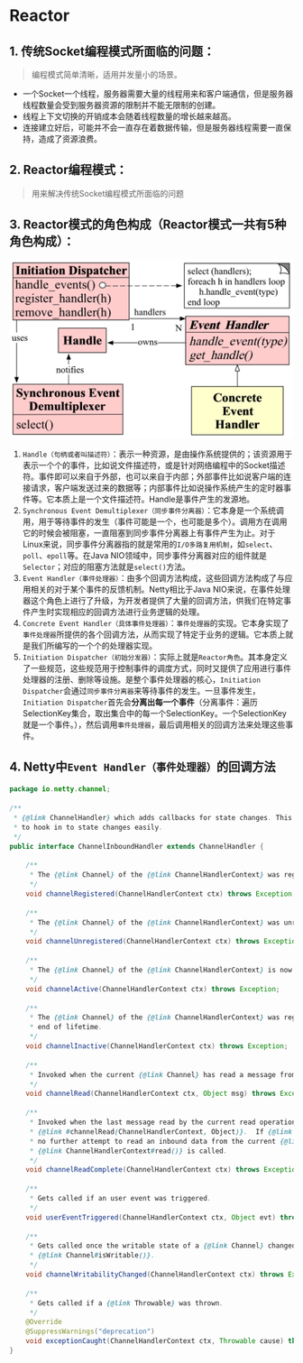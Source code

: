 # Reactor

## 1. 传统Socket编程模式所面临的问题：
> 编程模式简单清晰，适用并发量小的场景。
* 一个Socket一个线程，服务器需要大量的线程用来和客户端通信，但是服务器线程数量会受到服务器资源的限制并不能无限制的创建。
* 线程上下文切换的开销成本会随着线程数量的增长越来越高。
* 连接建立好后，可能并不会一直存在着数据传输，但是服务器线程需要一直保持，造成了资源浪费。

## 2. Reactor编程模式：
> 用来解决传统Socket编程模式所面临的问题

## 3. Reactor模式的角色构成（Reactor模式一共有5种角色构成）：
![Reactor模式类图](https://github.com/baayso/note/blob/master/java/reactor/reactor-pattern%20class%20diagram.png)
1) `Handle（句柄或者叫描述符）`：表示一种资源，是由操作系统提供的；该资源用于表示一个个的事件，比如说文件描述符，或是针对网络编程中的Socket描述符。事件即可以来自于外部，也可以来自于内部；外部事件比如说客户端的连接请求，客户端发送过来的数据等；内部事件比如说操作系统产生的定时器事件等。它本质上是一个文件描述符。Handle是事件产生的发源地。
2) `Synchronous Event Demultiplexer（同步事件分离器）`：它本身是一个系统调用，用于等待事件的发生（事件可能是一个，也可能是多个）。调用方在调用它的时候会被阻塞，一直阻塞到同步事件分离器上有事件产生为止。对于Linux来说，同步事件分离器指的就是常用的`I/O多路复用机制`，如`select`、`poll`、`epoll`等。在Java NIO领域中，同步事件分离器对应的组件就是`Selector`；对应的阻塞方法就是`select()`方法。
3) `Event Handler（事件处理器）`：由多个回调方法构成，这些回调方法构成了与应用相关的对于某个事件的反馈机制。Netty相比于Java NIO来说，在事件处理器这个角色上进行了升级，为开发者提供了大量的回调方法，供我们在特定事件产生时实现相应的回调方法进行业务逻辑的处理。
4) `Concrete Event Handler（具体事件处理器）`：`事件处理器`的实现。它本身实现了`事件处理器`所提供的各个回调方法，从而实现了特定于业务的逻辑。它本质上就是我们所编写的一个个的处理器实现。
5) `Initiation Dispatcher（初始分发器）`：实际上就是`Reactor角色`。其本身定义了一些规范，这些规范用于控制事件的调度方式，同时又提供了应用进行事件处理器的注册、删除等设施。是整个事件处理器的核心，`Initiation Dispatcher`会通过`同步事件分离器`来等待事件的发生。一旦事件发生，`Initiation Dispatcher`首先会**分离出每一个事件**（分离事件：遍历SelectionKey集合，取出集合中的每一个SelectionKey。一个SelectionKey就是一个事件。），然后调用`事件处理器`，最后调用相关的回调方法来处理这些事件。

## 4. Netty中`Event Handler（事件处理器）`的回调方法
```java
package io.netty.channel;

/**
 * {@link ChannelHandler} which adds callbacks for state changes. This allows the user
 * to hook in to state changes easily.
 */
public interface ChannelInboundHandler extends ChannelHandler {

    /**
     * The {@link Channel} of the {@link ChannelHandlerContext} was registered with its {@link EventLoop}
     */
    void channelRegistered(ChannelHandlerContext ctx) throws Exception;

    /**
     * The {@link Channel} of the {@link ChannelHandlerContext} was unregistered from its {@link EventLoop}
     */
    void channelUnregistered(ChannelHandlerContext ctx) throws Exception;

    /**
     * The {@link Channel} of the {@link ChannelHandlerContext} is now active
     */
    void channelActive(ChannelHandlerContext ctx) throws Exception;

    /**
     * The {@link Channel} of the {@link ChannelHandlerContext} was registered is now inactive and reached its
     * end of lifetime.
     */
    void channelInactive(ChannelHandlerContext ctx) throws Exception;

    /**
     * Invoked when the current {@link Channel} has read a message from the peer.
     */
    void channelRead(ChannelHandlerContext ctx, Object msg) throws Exception;

    /**
     * Invoked when the last message read by the current read operation has been consumed by
     * {@link #channelRead(ChannelHandlerContext, Object)}.  If {@link ChannelOption#AUTO_READ} is off,
     * no further attempt to read an inbound data from the current {@link Channel} will be made until
     * {@link ChannelHandlerContext#read()} is called.
     */
    void channelReadComplete(ChannelHandlerContext ctx) throws Exception;

    /**
     * Gets called if an user event was triggered.
     */
    void userEventTriggered(ChannelHandlerContext ctx, Object evt) throws Exception;

    /**
     * Gets called once the writable state of a {@link Channel} changed. You can check the state with
     * {@link Channel#isWritable()}.
     */
    void channelWritabilityChanged(ChannelHandlerContext ctx) throws Exception;

    /**
     * Gets called if a {@link Throwable} was thrown.
     */
    @Override
    @SuppressWarnings("deprecation")
    void exceptionCaught(ChannelHandlerContext ctx, Throwable cause) throws Exception;
}
```
